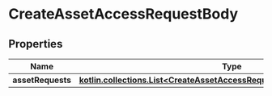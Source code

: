 
# CreateAssetAccessRequestBody

## Properties
| Name | Type | Description | Notes |
| ------------ | ------------- | ------------- | ------------- |
| **assetRequests** | [**kotlin.collections.List&lt;CreateAssetAccessRequestBodyAssetRequestsInner&gt;**](CreateAssetAccessRequestBodyAssetRequestsInner.md) |  |  |



